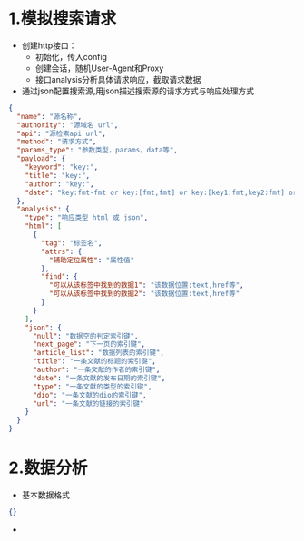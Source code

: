 # 1.模拟搜索请求

- 创建http接口：
    - 初始化，传入config
    - 创建会话，随机User-Agent和Proxy
    - 接口analysis分析具体请求响应，截取请求数据
- 通过json配置搜索源,用json描述搜索源的请求方式与响应处理方式

```json
{
  "name": "源名称",
  "authority": "源域名 url",
  "api": "源检索api url",
  "method": "请求方式",
  "params_type": "参数类型，params，data等",
  "payload": {
    "keyword": "key:",
    "title": "key:",
    "author": "key:",
    "date": "key:fmt-fmt or key:[fmt,fmt] or key:[key1:fmt,key2:fmt] or [key1:fmt,key2:fmt]"
  },
  "analysis": {
    "type": "响应类型 html 或 json",
    "html": [
      {
        "tag": "标签名",
        "attrs": {
          "辅助定位属性": "属性值"
        },
        "find": {
          "可以从该标签中找到的数据1": "该数据位置:text,href等",
          "可以从该标签中找到的数据2": "该数据位置:text,href等"
        }
      }
    ],
    "json": {
      "null": "数据空的判定索引键",
      "next_page": "下一页的索引键",
      "article_list": "数据列表的索引键",
      "title": "一条文献的标题的索引键",
      "author": "一条文献的作者的索引键",
      "date": "一条文献的发布日期的索引键",
      "type": "一条文献的类型的索引键",
      "dio": "一条文献的dio的索引键",
      "url": "一条文献的链接的索引键"
    }
  }
}
```

# 2.数据分析

- 基本数据格式

```json
{}
```

- 